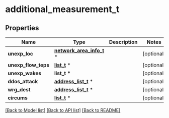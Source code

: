 # additional_measurement_t

## Properties
Name | Type | Description | Notes
------------ | ------------- | ------------- | -------------
**unexp_loc** | [**network_area_info_t**](network_area_info.md) \* |  | [optional] 
**unexp_flow_teps** | [**list_t**](ip_eth_flow_description.md) \* |  | [optional] 
**unexp_wakes** | **list_t \*** |  | [optional] 
**ddos_attack** | [**address_list_t**](address_list.md) \* |  | [optional] 
**wrg_dest** | [**address_list_t**](address_list.md) \* |  | [optional] 
**circums** | [**list_t**](circumstance_description.md) \* |  | [optional] 

[[Back to Model list]](../README.md#documentation-for-models) [[Back to API list]](../README.md#documentation-for-api-endpoints) [[Back to README]](../README.md)


